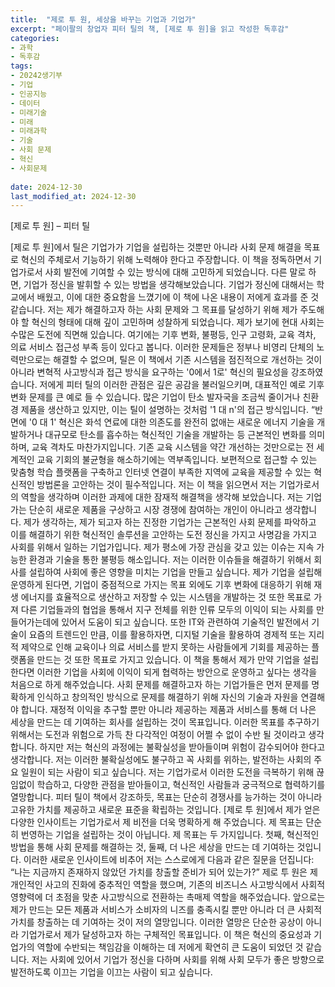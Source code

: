 ```yaml
---
title:  "제로 투 원, 세상을 바꾸는 기업과 기업가"
excerpt: "페이팔의 창업자 피터 틸의 책, [제로 투 원]을 읽고 작성한 독후감"
categories: 
- 과학
- 독후감
tags:
- 20242생기부
- 기업
- 인공지능
- 데이터
- 미래기술
- 미래
- 미래과학
- 기술
- 사회 문제
- 혁신
- 사회문제
 
date: 2024-12-30
last_modified_at: 2024-12-30
---
```


[제로 투 원] – 피터 틸

 [제로 투 원]에서 틸은 기업가가 기업을 설립하는 것뿐만 아니라 사회 문제 해결을 목표로 혁신의 주체로서 기능하기 위해 노력해야 한다고 주장합니다. 이 책을 정독하면서 기업가로서 사회 발전에 기여할 수 있는 방식에 대해 고민하게 되었습니다. 다른 말로 하면, 기업가 정신을 발휘할 수 있는 방법을 생각해보았습니다. 기업가 정신에 대해서는 학교에서 배웠고, 이에 대한 중요함을 느꼈기에 이 책에 나온 내용이 저에게 효과를 준 것 같습니다. 저는 제가 해결하고자 하는 사회 문제와 그 목표를 달성하기 위해 제가 주도해야 할 혁신의 형태에 대해 깊이 고민하며 성찰하게 되었습니다. 제가 보기에 현대 사회는 수많은 도전에 직면해 있습니다.      여기에는 기후 변화, 불평등, 인구 고령화, 교육 격차, 의료 서비스 접근성 부족 등이 있다고 봅니다. 이러한 문제들은 정부나 비영리 단체의 노력만으로는 해결할 수 없으며, 틸은 이 책에서 기존 시스템을 점진적으로 개선하는 것이 아니라 변혁적 사고방식과 접근 방식을 요구하는 '0에서 1로' 혁신의 필요성을 강조하였습니다. 저에게 피터 틸의 이러한 관점은 깊은 공감을 불러일으키며, 대표적인 예로 기후변화 문제를 큰 예로 들 수 있습니다. 많은 기업이 탄소 발자국을 조금씩 줄이거나 친환경 제품을 생산하고 있지만, 이는 틸이 설명하는 것처럼 '1 대 n'의 접근 방식입니다. “반면에 '0 대 1' 혁신은 화석 연료에 대한 의존도를 완전히 없애는 새로운 에너지 기술을 개발하거나 대규모로 탄소를 흡수하는 혁신적인 기술을 개발하는 등 근본적인 변화를 의미하며, 교육 격차도 마찬가지입니다. 기존 교육 시스템을 약간 개선하는 것만으로는 전 세계적인 교육 기회의 불균형을 해소하기에는 역부족입니다. 보편적으로 접근할 수 있는 맞춤형 학습 플랫폼을 구축하고 인터넷 연결이 부족한 지역에 교육을 제공할 수 있는 혁신적인 방법론을 고안하는 것이 필수적입니다. 저는 이 책을 읽으면서 저는 기업가로서의 역할을 생각하며 이러한 과제에 대한 잠재적 해결책을 생각해 보았습니다. 저는 기업가는 단순히 새로운 제품을 구상하고 시장 경쟁에 참여하는 개인이 아니라고 생각합니다. 제가 생각하는, 제가 되고자 하는 진정한 기업가는 근본적인 사회 문제를 파악하고 이를 해결하기 위한 혁신적인 솔루션을 고안하는 도전 정신을 가지고 사명감을 가지고 사회를 위해서 일하는 기업가입니다.
 제가 평소에 가장 관심을 갖고 있는 이슈는 지속 가능한 환경과 기술을 통한 불평등 해소입니다. 저는 이러한 이슈들을 해결하기 위해서 회사를 설립하여 사회에 좋은 영향을 미치는 기업을 만들고 싶습니다. 제가 기업을 설립해 운영하게 된다면, 기업이 중점적으로 가지는 목표 외에도 기후 변화에 대응하기 위해 재생 에너지를 효율적으로 생산하고 저장할 수 있는 시스템을 개발하는 것 또한 목표로 가져 다른 기업들과의 협업을 통해서 지구 전체를 위한 인류 모두의 이익이 되는 사회를 만들어가는데에 있어서 도움이 되고 싶습니다. 또한 IT와 관련하여 기술적인 발전에서 기술이 요즘의 트렌드인 만큼, 이를 활용하자면, 디지털 기술을 활용하여 경제적 또는 지리적 제약으로 인해 교육이나 의료 서비스를 받지 못하는 사람들에게 기회를 제공하는 플랫폼을 만드는 것 또한  목표로 가지고 있습니다. 이 책을 통해서 제가 만약 기업을 설립한다면 이러한 기업을 사회에 이익이 되게 협력하는 방안으로 운영하고 싶다는 생각을 처음으로 하게 해주었습니다.
 사회 문제를 해결하고자 하는 기업가들은 먼저 문제를 명확하게 인식하고 창의적인 방식으로 문제를 해결하기 위해 자신의 기술과 자원을 연결해야 합니다. 재정적 이익을 추구할 뿐만 아니라 제공하는 제품과 서비스를 통해 더 나은 세상을 만드는 데 기여하는 회사를 설립하는 것이 목표입니다.
 이러한 목표를 추구하기 위해서는 도전과 위험으로 가득 찬 다각적인 여정이 어쩔 수 없이 수반 될 것이라고 생각합니다. 하지만 저는 혁신의 과정에는 불확실성을 받아들이며 위험이 감수되어야 한다고 생각합니다. 저는 이러한 불확실성에도 불구하고 꼭 사회를 위하는, 발전하는 사회의 주요 일원이 되는 사람이 되고 싶습니다.
 저는 기업가로서 이러한 도전을 극복하기 위해 끊임없이 학습하고, 다양한 관점을 받아들이고, 혁신적인 사람들과 궁극적으로 협력하기를 열망합니다. 피터 틸이 책에서 강조하듯, 목표는 단순히 경쟁사를 능가하는 것이 아니라 고유한 가치를 제공하고 새로운 표준을 확립하는 것입니다.
 [제로 투 원]에서 제가 얻은 다양한 인사이트는 기업가로서 제 비전을 더욱 명확하게 해 주었습니다. 제 목표는 단순히 번영하는 기업을 설립하는 것이 아닙니다. 제 목표는 두 가지입니다. 첫째, 혁신적인 방법을 통해 사회 문제를 해결하는 것,   둘째, 더 나은 세상을 만드는 데 기여하는 것입니다.
 이러한 새로운 인사이트에 비추어 저는 스스로에게 다음과 같은 질문을 던집니다: “나는 지금까지 존재하지 않았던 가치를 창출할 준비가 되어 있는가?” 제로 투 원은 제 개인적인 사고의 진화에 중추적인 역할을 했으며, 기존의 비즈니스 사고방식에서 사회적 영향력에 더 초점을 맞춘 사고방식으로 전환하는 촉매제 역할을 해주었습니다. 앞으로는 제가 만드는 모든 제품과 서비스가 소비자의 니즈를 충족시킬 뿐만 아니라 더 큰 사회적 가치를 창출하는 데 기여하는 것이 저의 열망입니다. 이러한 열망은 단순한 공상이 아니라 기업가로서 제가 달성하고자 하는 구체적인 목표입니다.
 이 책은 혁신의 중요성과 기업가의 역할에 수반되는 책임감을 이해하는 데 저에게 확연히 큰 도움이 되었던 것 같습니다. 저는 사회에 있어서 기업가 정신을 다하며 사회를 위해 사회 모두가 좋은 방향으로 발전하도록 이끄는 기업을 이끄는 사람이 되고 싶습니다.
